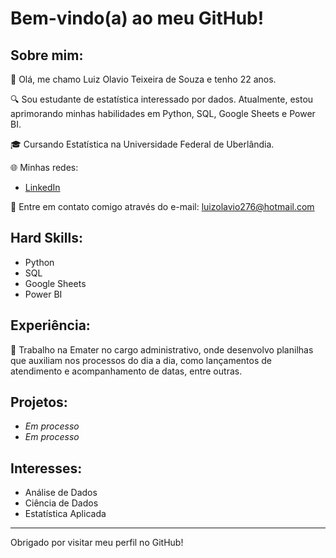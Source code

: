 # Bem-vindo(a) ao meu GitHub!

## Sobre mim:
👋 Olá, me chamo Luiz Olavio Teixeira de Souza e tenho 22 anos.

🔍 Sou estudante de estatística interessado por dados. Atualmente, estou aprimorando minhas habilidades em Python, SQL, Google Sheets e Power BI.

🎓 Cursando Estatística na Universidade Federal de Uberlândia.

🌐 Minhas redes:
- [LinkedIn](https://www.linkedin.com/in/luizolavio)

📧 Entre em contato comigo através do e-mail: luizolavio276@hotmail.com

## Hard Skills:
- Python
- SQL
- Google Sheets
- Power BI

## Experiência:
💼 Trabalho na Emater no cargo administrativo, onde desenvolvo planilhas que auxiliam nos processos do dia a dia, como lançamentos de atendimento e acompanhamento de datas, entre outras.

## Projetos:
- *Em processo*
- *Em processo*

## Interesses:
- Análise de Dados
- Ciência de Dados
- Estatística Aplicada

---

Obrigado por visitar meu perfil no GitHub!
